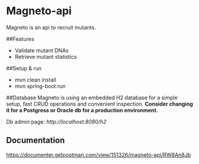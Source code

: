 # Magneto-api

<blockquote class="imgur-embed-pub" lang="en" data-id="a/FbIBttE">
<a href="//imgur.com/FbIBttE"></a>
</blockquote>
<script async src="//s.imgur.com/min/embed.js" charset="utf-8"></script>

Magneto is an api to recruit mutants.

##Features
- Validate mutant DNAs
- Retrieve mutant statistics

##Setup & run
- mvn clean install
- mvn spring-boot:run

##Database
Magneto is using an embedded H2 database for a simple setup, fast CRUD operations and convenient inspection.
**Consider changing it for a Postgress or Oracle db for a production environment.**

Db admin page:
*http://localhost:8080/h2*

## Documentation
https://documenter.getpostman.com/view/151326/magneto-api/RW8An8Jb